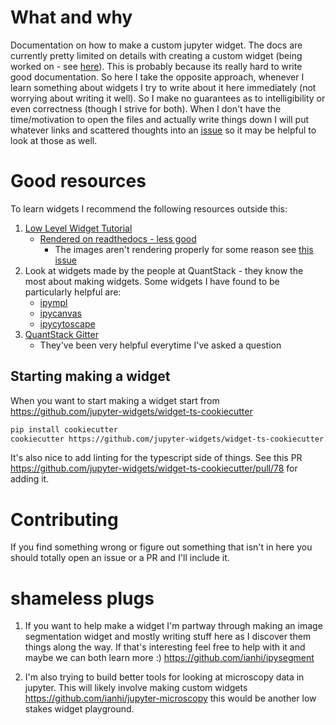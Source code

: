 # What and why
Documentation on how to make a custom jupyter widget. The docs are currently pretty limited on details with creating a custom widget (being worked on - see [here](https://github.com/jupyter-widgets/ipywidgets/issues/2731)). This is probably because its really hard to write good documentation. So here I take the opposite approach, whenever I learn something about widgets I try to write about it here immediately (not worrying about writing it well). So I make no guarantees as to intelligibility or even correctness (though I strive for both). When I don't have the time/motivation to open the files and actually write things down I will put whatever links and scattered thoughts into an [issue](https://github.com/ianhi/custom-ipywidget-howto/issues) so it may be helpful to look at those as well. 

# Good resources
To learn widgets I recommend the following resources outside this:
1. [Low Level Widget Tutorial](https://github.com/jupyter-widgets/ipywidgets/blob/master/docs/source/examples/Widget%20Low%20Level.ipynb)
   - [Rendered on readthedocs - less good](https://ipywidgets.readthedocs.io/en/latest/examples/Widget%20Low%20Level.html)
      - The images aren't rendering properly for some reason see [this issue](https://github.com/jupyter-widgets/ipywidgets/issues/2908)
2. Look at widgets made by the people at QuantStack - they know the most about making widgets. Some widgets I have found to be particularly helpful are:
   - [ipympl](https://github.com/matplotlib/ipympl)
   - [ipycanvas](https://github.com/martinRenou/ipycanvas)
   - [ipycytoscape](https://github.com/quantstack/ipycytoscape)
3. [QuantStack Gitter](https://gitter.im/QuantStack/Lobby)
   - They've been very helpful everytime I've asked a question
## Starting making a widget
When you want to start making a widget start from https://github.com/jupyter-widgets/widget-ts-cookiecutter 
```bash
pip install cookiecutter
cookiecutter https://github.com/jupyter-widgets/widget-ts-cookiecutter.git
```
It's also nice to add linting for the typescript side of things. See this PR https://github.com/jupyter-widgets/widget-ts-cookiecutter/pull/78 for adding it.

# Contributing

If you find something wrong or figure out something that isn't in here you should totally open an issue or a PR and I'll include it. 

# shameless plugs

1. If you want to help make a widget I'm partway through making an image segmentation widget and mostly writing stuff here as I discover them things along the way. If that's interesting feel free to help with it and maybe we can both learn more :) https://github.com/ianhi/ipysegment

2. I'm also trying to build better tools for looking at microscopy data in jupyter. This will likely involve making custom widgets https://github.com/ianhi/jupyter-microscopy this would be another low stakes widget playground.
